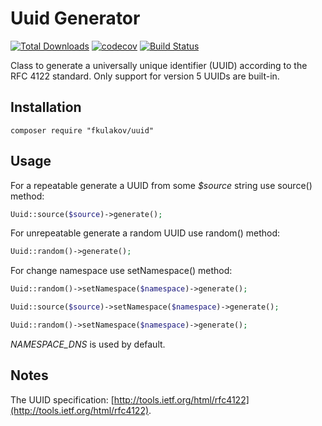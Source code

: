 # Uuid Generator

[![Total Downloads](https://poser.pugx.org/fkulakov/uuid/downloads.svg)](https://packagist.org/packages/fkulakov/uuid)
[![codecov](https://codecov.io/gh/fkulakov/uuid/branch/master/graph/badge.svg)](https://codecov.io/gh/fkulakov/uuid)
[![Build Status](https://secure.travis-ci.org/fkulakov/uuid.png?branch=master)](http://travis-ci.org/fkulakov/uuid)

Class to generate a universally unique identifier (UUID) according to the RFC 4122 standard. 
Only support for version 5 UUIDs are built-in.

## Installation

```shell
composer require "fkulakov/uuid"
```

## Usage

For a repeatable generate a UUID from some _$source_ string use source() method:

```php
Uuid::source($source)->generate();
```
	
For unrepeatable generate a random UUID use random() method:

```php
Uuid::random()->generate();
```

For change namespace use setNamespace() method:

```php
Uuid::random()->setNamespace($namespace)->generate(); 
```

```php
Uuid::source($source)->setNamespace($namespace)->generate(); 
```

```php
Uuid::random()->setNamespace($namespace)->generate(); 
```

_NAMESPACE_DNS_ is used by default.

## Notes

The UUID specification: [http://tools.ietf.org/html/rfc4122](http://tools.ietf.org/html/rfc4122).
